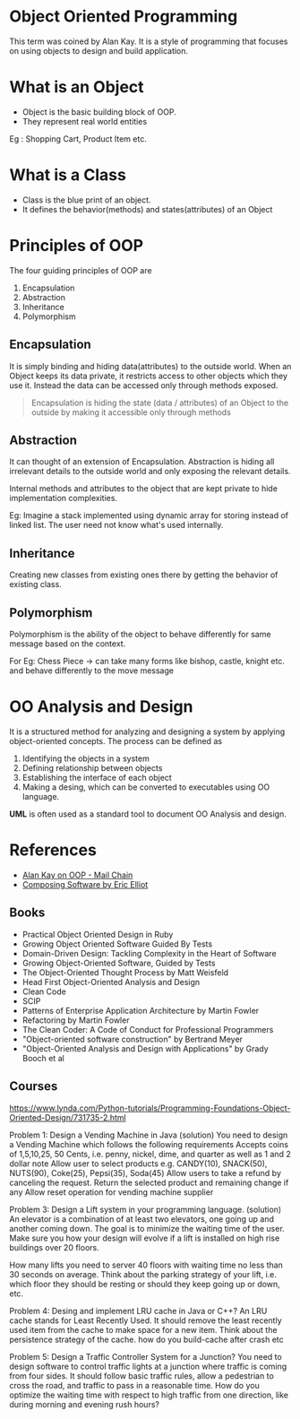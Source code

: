 # Object Oriented Programming

This term was coined by Alan Kay. It is a style of programming that focuses on using objects to design and build application.

# What is an Object

- Object is the basic building block of OOP.
- They represent real world entities

Eg : Shopping Cart, Product Item etc.

# What is a Class

- Class is the blue print of an object.
- It defines the behavior(methods) and states(attributes) of an Object

# Principles of OOP

The four guiding principles of OOP are

1. Encapsulation
2. Abstraction
3. Inheritance
4. Polymorphism

## Encapsulation

It is simply binding and hiding data(attributes) to the outside world. When an Object keeps its data private, it restricts access to other objects which they use it. Instead the data can be accessed only through methods exposed.

> Encapsulation is hiding the state (data / attributes) of an Object to the outside by making it accessible only through methods

## Abstraction

It can thought of an extension of Encapsulation. Abstraction is hiding all irrelevant details to the outside world and only exposing the relevant details.

Internal methods and attributes to the object that are kept private to hide implementation complexities.

Eg: Imagine a stack implemented using dynamic array for storing instead of linked list. The user need not know what's used internally.

## Inheritance

Creating new classes from existing ones there by getting the behavior of existing class.

## Polymorphism

Polymorphism is the ability of the object to behave differently for same message based on the context.

For Eg: Chess Piece -> can take many forms like bishop, castle, knight etc. and behave differently to the move message

# OO Analysis and Design

It is a structured method for analyzing and designing a system by applying object-oriented concepts. The process can be defined as

1. Identifying the objects in a system
2. Defining relationship between objects
3. Establishing the interface of each object
4. Making a desing, which can be converted to executables using OO language.

**UML** is often used as a standard tool to document OO Analysis and design.

# References

- [Alan Kay on OOP - Mail Chain](http://userpage.fu-berlin.de/~ram/pub/pub_jf47ht81Ht/doc_kay_oop_en)
- [Composing Software by Eric Elliot](https://medium.com/javascript-scene/composing-software-the-book-f31c77fc3ddc)

## Books

- Practical Object Oriented Design in Ruby
- Growing Object Oriented Software Guided By Tests
- Domain-Driven Design: Tackling Complexity in the Heart of Software
- Growing Object-Oriented Software, Guided by Tests
- The Object-Oriented Thought Process by Matt Weisfeld
- Head First Object-Oriented Analysis and Design
- Clean Code
- SCIP
- Patterns of Enterprise Application Architecture by Martin Fowler
- Refactoring by Martin Fowler
- The Clean Coder: A Code of Conduct for Professional Programmers
- "Object-oriented software construction" by Bertrand Meyer
- "Object-Oriented Analysis and Design with Applications" by Grady Booch et al

## Courses

https://www.lynda.com/Python-tutorials/Programming-Foundations-Object-Oriented-Design/731735-2.html


Problem 1: Design a Vending Machine in Java (solution)
You need to design a Vending Machine which follows the following requirements
Accepts coins of 1,5,10,25, 50 Cents, i.e. penny, nickel, dime, and quarter as well as 1 and 2 dollar note
Allow user to select products e.g. CANDY(10), SNACK(50), NUTS(90), Coke(25), Pepsi(35), Soda(45)
Allow users to take a refund by canceling the request.
Return the selected product and remaining change if any
Allow reset operation for vending machine supplier

Problem 3: Design a Lift system in your programming language. (solution)
An elevator is a combination of at least two elevators, one going up and another coming down. The goal is to minimize the waiting time of the user. Make sure you how your design will evolve if a lift is installed on high rise buildings over 20 floors.

How many lifts you need to server 40 floors with waiting time no less than 30 seconds on average. Think about the parking strategy of your lift, i.e. which floor they should be resting or should they keep going up or down, etc.


Problem 4: Desing and implement LRU cache in Java or C++?
An LRU cache stands for Least Recently Used. It should remove the least recently used item from the cache to make space for a new item. Think about the persistence strategy of the cache. how do you build-cache after crash etc


Problem 5: Design a Traffic Controller System for a Junction?
You need to design software to control traffic lights at a junction where traffic is coming from four sides. It should follow basic traffic rules, allow a pedestrian to cross the road, and traffic to pass in a reasonable time. How do you optimize the waiting time with respect to high traffic from one direction, like during morning and evening rush hours?
